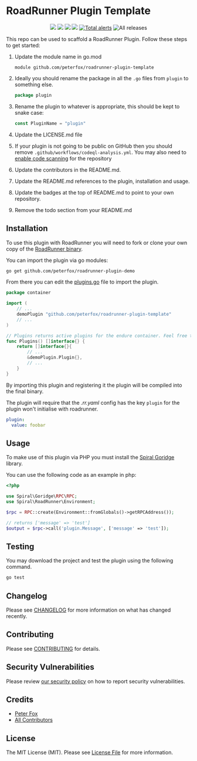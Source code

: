 # RoadRunner Plugin Template

<p align="center">
 <a href="https://github.com/peterfox/roadrunner-plugin-template/releases"><img src="https://img.shields.io/github/v/release/peterfox/roadrunner-plugin-template.svg?maxAge=30"></a>
	<a href="https://pkg.go.dev/github.com/peterfox/roadrunner-plugin-template"><img src="https://godoc.org/github.com/peterfox/roadrunner-plugin-template?status.svg"></a>
	<a href="https://github.com/peterfox/roadrunner-plugin-template/actions"><img src="https://github.com/peterfox/roadrunner-plugin-template/workflows/tests/badge.svg"></a>
	<a href="https://goreportcard.com/report/github.com/peterfox/roadrunner-plugin-template"><img src="https://goreportcard.com/badge/github.com/peterfox/roadrunner-plugin-template"></a>
	<a href="https://lgtm.com/projects/g/peterfox/roadrunner-plugin-template/alerts/"><img alt="Total alerts" src="https://img.shields.io/lgtm/alerts/g/peterfox/roadrunner-plugin-template.svg?logo=lgtm&logoWidth=18"/></a>
    <img alt="All releases" src="https://img.shields.io/github/downloads/peterfox/roadrunner-plugin-template/total">
</p>

<todo>
This repo can be used to scaffold a RoadRunner Plugin. Follow these steps to get started:

1. Update the module name in go.mod

   ```
   module github.com/peterfox/roadrunner-plugin-template
   ```
2. Ideally you should rename the package in all the `.go` files from `plugin` to something else.

   ```go
   package plugin
   ```
3. Rename the plugin to whatever is appropriate, this should be kept to snake case:
   ```go
   const PluginName = "plugin"
   ```
4. Update the LICENSE.md file
5. If your plugin is not going to be public on GitHub then you should remove `.github/workflows/codeql-analysis.yml`. You may also need to [enable code scanning](https://docs.github.com/en/code-security/secure-coding/automatically-scanning-your-code-for-vulnerabilities-and-errors/about-code-scanning) for the repository
6. Update the contributors in the README.md.
7. Update the README.md references to the plugin, installation and usage.
8. Update the badges at the top of README.md to point to your own repository.
9. Remove the todo section from your README.md

</todo>

## Installation

To use this plugin with RoadRunner you will need to fork or clone your
own copy of the [RoadRunner binary](https://github.com/spiral/roadrunner-binary).

You can import the plugin via go modules:

```sh
go get github.com/peterfox/roadrunner-plugin-demo
```

From there you can edit the [plugins.go](https://github.com/spiral/roadrunner-binary/blob/stable/internal/container/plugins.go) file to
import the plugin.

```go
package container

import (
    // ...
    demoPlugin "github.com/peterfox/roadrunner-plugin-template"
    // ...
)

// Plugins returns active plugins for the endure container. Feel free to add or remove any plugins.
func Plugins() []interface{} {
	return []interface{}{
        // ...
        &demoPlugin.Plugin{},
        // ...
    }
}

```

By importing this plugin and registering it the plugin will be compiled into the final binary.

The plugin will require that the _.rr.yaml_ config has the key `plugin` for the plugin won't initialise with roadrunner.

```yaml
plugin:
  value: foobar
```

## Usage

To make use of this plugin via PHP you must install the [Spiral Goridge](https://github.com/spiral/goridge-php) library.

You can use the following code as an example in php:

```php
<?php

use Spiral\Goridge\RPC\RPC;
use Spiral\RoadRunner\Environment;

$rpc = RPC::create(Environment::fromGlobals()->getRPCAddress());

// returns ['message' => 'test']
$output = $rpc->call('plugin.Message', ['message' => 'test']);
```

## Testing

You may download the project and test the plugin using the following command.

```bash
go test
```

## Changelog

Please see [CHANGELOG](CHANGELOG.md) for more information on what has changed recently.

## Contributing

Please see [CONTRIBUTING](.github/CONTRIBUTING.md) for details.

## Security Vulnerabilities

Please review [our security policy](../../security/policy) on how to report security vulnerabilities.

## Credits

- [Peter Fox](https://github.com/peterfox)
- [All Contributors](../../contributors)

## License

The MIT License (MIT). Please see [License File](LICENSE.md) for more information.
